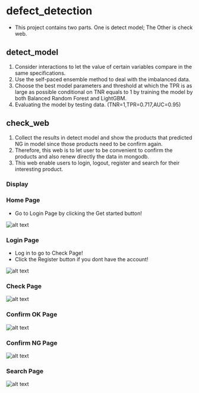 # defect_detection
* This project contains two parts. One is detect model; The Other is check web.
## detect_model
1. Consider interactions to let the value of certain variables compare in the same specifications.
2. Use the self-paced ensemble method to deal with the imbalanced data.
3. Choose the best model parameters and threshold at which the TPR is as large as possible conditional on TNR equals to 1 by training the model by both Balanced Random Forest and LightGBM.
4. Evaluating the model by testing data. (TNR=1,TPR=0.717,AUC=0.95)

## check_web
1. Collect the results in detect model and show the products that predicted NG in model since those products need to be confirm again.
2. Therefore, this web is to let user to be convenient to confirm the products and also renew directly the data in mongodb.
3. This web enable users to login, logout, register and search for their interesting product.

### Display
### Home Page
* Go to Login Page by clicking the Get started button!

![alt text](https://github.com/jamesdai0717/defect_detection/images/home_page.PNG?raw=true)
### Login Page
* Log in to go to Check Page!
* Click the Register button if you dont have the account!

![alt text](https://github.com/jamesdai0717/defect_detection/images/login_page.png?raw=true)
### Check Page
![alt text](https://github.com/jamesdai0717/defect_detection/images/check_page.PNG?raw=true)
### Confirm OK Page
![alt text](https://github.com/jamesdai0717/defect_detection/images/confirmok.png?raw=true)
### Confirm NG Page
![alt text](https://github.com/jamesdai0717/defect_detection/images/logout_page.png?raw=true)
### Search Page
![alt text](https://github.com/jamesdai0717/defect_detection/images/search1.png?raw=true)
